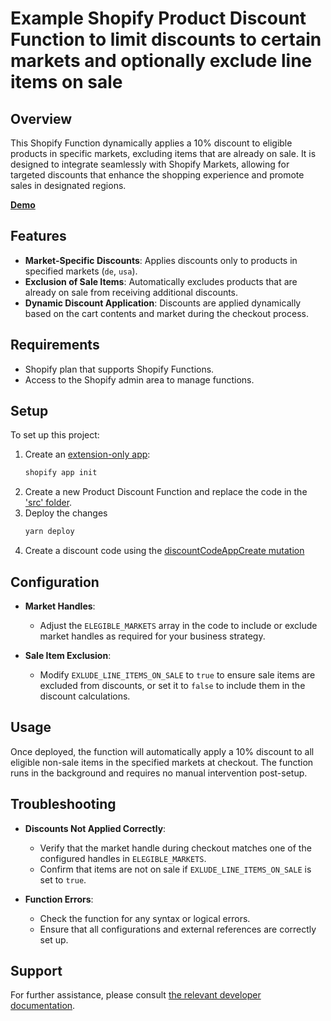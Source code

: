 # Example Shopify Product Discount Function to limit discounts to certain markets and optionally exclude line items on sale

## Overview

This Shopify Function dynamically applies a 10% discount to eligible products in specific markets, excluding items that are already on sale. It is designed to integrate seamlessly with Shopify Markets, allowing for targeted discounts that enhance the shopping experience and promote sales in designated regions.

**[Demo](https://screenshot.click/19-00-8itdu-si1q9.mp4)**

## Features

- **Market-Specific Discounts**: Applies discounts only to products in specified markets (`de`, `usa`).
- **Exclusion of Sale Items**: Automatically excludes products that are already on sale from receiving additional discounts.
- **Dynamic Discount Application**: Discounts are applied dynamically based on the cart contents and market during the checkout process.

## Requirements

- Shopify plan that supports Shopify Functions.
- Access to the Shopify admin area to manage functions.

## Setup

To set up this project:

1. Create an [extension-only app](https://shopify.dev/docs/apps/build/app-extensions/build-extension-only-app):
   ```bash
   shopify app init

2. Create a new Product Discount Function and replace the code in the ['src' folder](https://github.com/markusvoigt/market_discount/tree/main/src).
3. Deploy the changes
   ```bash
   yarn deploy
4. Create a discount code using the [discountCodeAppCreate mutation](https://shopify.dev/docs/api/admin-graphql/2024-07/mutations/discountCodeAppCreate)
   

## Configuration

- **Market Handles**:
  - Adjust the `ELEGIBLE_MARKETS` array in the code to include or exclude market handles as required for your business strategy.
  
- **Sale Item Exclusion**:
  - Modify `EXLUDE_LINE_ITEMS_ON_SALE` to `true` to ensure sale items are excluded from discounts, or set it to `false` to include them in the discount calculations.

## Usage

Once deployed, the function will automatically apply a 10% discount to all eligible non-sale items in the specified markets at checkout. The function runs in the background and requires no manual intervention post-setup.

## Troubleshooting

- **Discounts Not Applied Correctly**:
  - Verify that the market handle during checkout matches one of the configured handles in `ELEGIBLE_MARKETS`.
  - Confirm that items are not on sale if `EXLUDE_LINE_ITEMS_ON_SALE` is set to `true`.

- **Function Errors**:
  - Check the function for any syntax or logical errors.
  - Ensure that all configurations and external references are correctly set up.

## Support

For further assistance, please consult [the relevant developer documentation](https://shopify.dev/docs/api/functions/reference/product-discounts).

